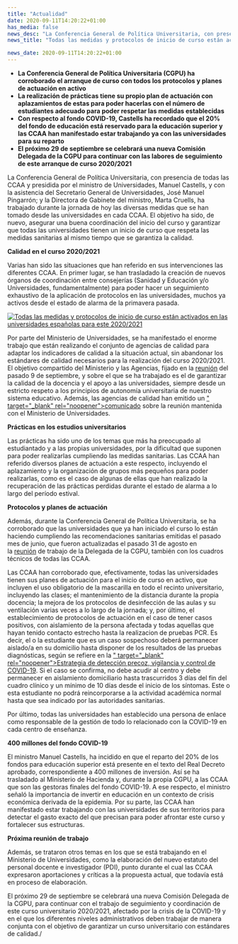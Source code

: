 ```yaml
---
title: "Actualidad"
date: 2020-09-11T14:20:22+01:00
has_media: false
news_desc: "La Conferencia General de Política Universitaria, con presencia de todas las CCAA y presidida por el ministro de Universidades, Manuel Castells, y con la asistencia del Secretario General de Universidades, José Manuel Pingarrón; y la Directora de Gabinete del ministro, Marta Cruells, ha trabajado durante la jornada de hoy las diversas medidas que se han tomado desde las universidades en cada CCAA."
news_title: "Todas las medidas y protocolos de inicio de curso están activados en las universidades españolas para este 2020/2021"

news_date: 2020-09-11T14:20:22+01:00
---
```

<ul>
<li><b>La Conferencia General de Pol&iacute;tica Universitaria (CGPU) ha corroborado el arranque de curso con todos los protocolos y planes de actuaci&oacute;n en activo</b></li>
<li><b>La realizaci&oacute;n de pr&aacute;cticas tiene su propio plan de actuaci&oacute;n con aplazamientos de estas para poder hacerlas con el n&uacute;mero de estudiantes adecuado para poder respetar las medidas establecidas</b></li>
<li><b>Con respecto al fondo COVID-19, Castells ha recordado que el 20% del fondo de educaci&oacute;n est&aacute; reservado para la educaci&oacute;n superior y las CCAA han manifestado estar trabajando ya con las universidades para su reparto</b></li>
<li><b>El pr&oacute;ximo 29 de septiembre se celebrar&aacute; una nueva Comisi&oacute;n Delegada de la CGPU para continuar con las labores de seguimiento de este arranque de curso 2020/2021</b></li>
</ul>
<p>La Conferencia General de Pol&iacute;tica Universitaria, con presencia de todas las CCAA y presidida por el ministro de Universidades, Manuel Castells, y con la asistencia del Secretario General de Universidades, Jos&eacute; Manuel Pingarr&oacute;n; y la Directora de Gabinete del ministro, Marta Cruells, ha trabajado durante la jornada de hoy las diversas medidas que se han tomado desde las universidades en cada CCAA. El objetivo ha sido, de nuevo, asegurar una buena coordinaci&oacute;n del inicio del curso y garantizar que todas las universidades tienen un inicio de curso que respeta las medidas sanitarias al mismo tiempo que se garantiza la calidad.</p>
<p><b>Calidad en el curso 2020/2021</b></p>
<p>Varias han sido las situaciones que han referido en sus intervenciones las diferentes CCAA. En primer lugar, se han trasladado la creaci&oacute;n de nuevos &oacute;rganos de coordinaci&oacute;n entre consejer&iacute;as (Sanidad y Educaci&oacute;n y/o Universidades, fundamentalmente) para poder hacer un seguimiento exhaustivo de la aplicaci&oacute;n de protocolos en las universidades, muchos ya activos desde el estado de alarma de la primavera pasada.</p>
<p><a title="Todas las medidas y protocolos de inicio de curso est&aacute;n activados en las universidades espa&ntilde;olas para este 2020/2021" href="./images/news/conferencia_general_politica_universitaria2.jpg" rel="lightbox[DetalleArticulo]"><img src="./images/news/conferencia_general_politica_universitaria2.jpg" alt="Todas las medidas y protocolos de inicio de curso est&aacute;n activados en las universidades espa&ntilde;olas para este 2020/2021" /></a></p>
<p>Por parte del Ministerio de Universidades, se ha manifestado el enorme trabajo que est&aacute;n realizando el conjunto de agencias de calidad para adaptar los indicadores de calidad a la situaci&oacute;n actual, sin abandonar los est&aacute;ndares de calidad necesarios para la realizaci&oacute;n del curso 2020/2021. El objetivo compartido del Ministerio y las Agencias, fijado en la<span>&nbsp;</span><a title="El Ministerio de Universidades, ANECA y las agencias auton&oacute;micas de calidad se re&uacute;nen de cara al inicio del curso 2020/2021" href="https://www.ciencia.gob.es/portal/site/MICINN/menuitem.edc7f2029a2be27d7010721001432ea0/?vgnextoid=06047f262e274710VgnVCM1000001d04140aRCRD&amp;vgnextchannel=7cfa38c5ad6c4610VgnVCM1000001d04140aRCRD">reuni&oacute;n</a><span>&nbsp;</span>del pasado 9 de septiembre, y sobre el que se ha trabajado es el de garantizar la calidad de la docencia y el apoyo a las universidades, siempre desde un estricto respeto a los principios de autonom&iacute;a universitaria de nuestro sistema educativo. Adem&aacute;s, las agencias de calidad han emitido un<span>&nbsp;</span><a title="Ir a 'Comunicado de la ANECA', en ventana nueva" href="http://www.aneca.es/content/download/15602/191588/file/200911_comunicado%20agencias%20calidad.</a><i class="fas fa-external-link-alt"></i>" target="_blank" rel="noopener">comunicado</a><span>&nbsp;</span>sobre la reuni&oacute;n mantenida con el Ministerio de Universidades.</p>
<p><b>Pr&aacute;cticas en los estudios universitarios</b></p>
<p>Las pr&aacute;cticas ha sido uno de los temas que m&aacute;s ha preocupado al estudiantado y a las propias universidades, por la dificultad que suponen para poder realizarlas cumpliendo las medidas sanitarias. Las CCAA han referido diversos planes de actuaci&oacute;n a este respecto, incluyendo el aplazamiento y la organizaci&oacute;n de grupos m&aacute;s peque&ntilde;os para poder realizarlas, como es el caso de algunas de ellas que han realizado la recuperaci&oacute;n de las pr&aacute;cticas perdidas durante el estado de alarma a lo largo del per&iacute;odo estival.</p>
<p><b>Protocolos y planes de actuaci&oacute;n</b></p>
<p>Adem&aacute;s, durante la Conferencia General de Pol&iacute;tica Universitaria, se ha corroborado que las universidades que ya han iniciado el curso lo est&aacute;n haciendo cumpliendo las recomendaciones sanitarias emitidas el pasado mes de junio, que fueron actualizadas el pasado 31 de agosto en la<span>&nbsp;</span><a title="Uso obligatorio de mascarillas y un nuevo protocolo ante casos positivos de COVID-19 para el nuevo curso universitario 2020/2021" href="https://www.ciencia.gob.es/portal/site/MICINN/menuitem.edc7f2029a2be27d7010721001432ea0/?vgnextoid=f968516025444710VgnVCM1000001d04140aRCRD&amp;vgnextchannel=7cfa38c5ad6c4610VgnVCM1000001d04140aRCRD">reuni&oacute;n</a><span>&nbsp;</span>de trabajo de la Delegada de la CGPU, tambi&eacute;n con los cuadros t&eacute;cnicos de todas las CCAA.</p>
<p>Las CCAA han corroborado que, efectivamente, todas las universidades tienen sus planes de actuaci&oacute;n para el inicio de curso en activo, que incluyen el uso obligatorio de la mascarilla en todo el recinto universitario, incluyendo las clases; el mantenimiento de la distancia durante la propia docencia; la mejora de los protocolos de desinfecci&oacute;n de las aulas y su ventilaci&oacute;n varias veces a lo largo de la jornada; y, por &uacute;ltimo, el establecimiento de protocolos de actuaci&oacute;n en el caso de tener casos positivos, con aislamiento de la persona afectada y todas aquellas que hayan tenido contacto estrecho hasta la realizacion de pruebas PCR. Es decir, el o la estudiante que es un caso sospechoso deber&aacute; permanecer aislado/a en su domicilio hasta disponer de los resultados de las pruebas diagn&oacute;sticas, seg&uacute;n se refiere en la<span>&nbsp;</span><a title="Ir a 'Estrategia de detecci&oacute;n precoz, vigilancia y control de COVID-19', en ventana nueva" href="https://www.mscbs.gob.es/profesionales/saludPublica/ccayes/alertasActual/nCov/documentos/COVID19_Estrategia_vigilancia_y_control_e_indicadores.</a><i class="fas fa-external-link-alt"></i>" target="_blank" rel="noopener">Estrategia de detecci&oacute;n precoz, vigilancia y control de COVID-19</a>. Si el caso se confirma, no debe acudir al centro y debe permanecer en aislamiento domiciliario hasta trascurridos 3 d&iacute;as del fin del cuadro cl&iacute;nico y un m&iacute;nimo de 10 d&iacute;as desde el inicio de los s&iacute;ntomas. Este o esta estudiante no podr&aacute; reincorporarse a la actividad acad&eacute;mica normal hasta que sea indicado por las autoridades sanitarias.</p>
<p>Por &uacute;ltimo, todas las universidades han establecido una persona de enlace como responsable de la gesti&oacute;n de todo lo relacionado con la COVID-19 en cada centro de ense&ntilde;anza.</p>
<p><b>400 millones del fondo COVID-19</b></p>
<p>El ministro Manuel Castells, ha incidido en que el reparto del 20% de los fondos para educaci&oacute;n superior est&aacute; presente en el texto del Real Decreto aprobado, correspondiente a 400 millones de inversi&oacute;n. As&iacute; se ha trasladado al Ministerio de Hacienda y, durante la propia CGPU, a las CCAA que son las gestoras finales del fondo COVID-19. A ese respecto, el ministro se&ntilde;al&oacute; la importancia de invertir en educaci&oacute;n en un contexto de crisis econ&oacute;mica derivada de la epidemia. Por su parte, las CCAA han manifestado estar trabajando con las universidades de sus territorios para detectar el gasto exacto del que precisan para poder afrontar este curso y fortalecer sus estructuras.</p>
<p><b>Pr&oacute;xima reuni&oacute;n de trabajo</b></p>
<p>Adem&aacute;s, se trataron otros temas en los que se est&aacute; trabajando en el Ministerio de Universidades, como la elaboraci&oacute;n del nuevo estatuto del personal docente e investigador (PDI), punto durante el cual las CCAA expresaron aportaciones y cr&iacute;ticas a la propuesta actual, que todav&iacute;a est&aacute; en proceso de elaboraci&oacute;n.</p>
<p>El pr&oacute;ximo 29 de septiembre se celebrar&aacute; una nueva Comisi&oacute;n Delegada de la CGPU, para continuar con el trabajo de seguimiento y coordinaci&oacute;n de este curso universitario 2020/2021, afectado por la crisis de la COVID-19 y en el que los diferentes niveles administrativos deben trabajar de manera conjunta con el objetivo de garantizar un curso universitario con est&aacute;ndares de calidad./</p>